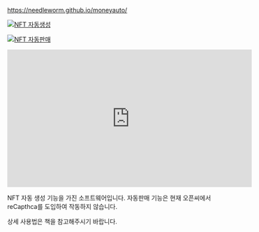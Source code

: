 https://needleworm.github.io/moneyauto/

[![NFT 자동생성](http://img.youtube.com/vi/oHBNYwqqfIY/0.jpg)](https://www.youtube.com/watch?v=oHBNYwqqfIY)

[![NFT 자동판매](http://img.youtube.com/vi/3F_S1xUhik4/0.jpg)](https://www.youtube.com/watch?v=3F_S1xUhik4)


<iframe width="560" height="315" src="https://www.youtube.com/embed/oHBNYwqqfIY" title="YouTube video player" frameborder="0" allow="accelerometer; autoplay; clipboard-write; encrypted-media; gyroscope; picture-in-picture" allowfullscreen></iframe>

NFT 자동 생성 기능을 가진 소프트웨어입니다. 자동판매 기능은 현재 오픈씨에서 reCapthca를 도입하여 작동하지 않습니다.

상세 사용법은 책을 참고해주시기 바랍니다.
